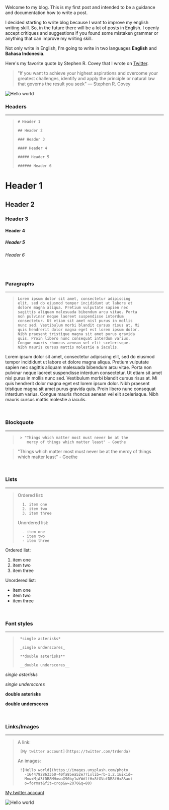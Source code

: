 Welcome to my blog. This is my first post and intended to be a guidance and documentation how to write a post.

I decided starting to write blog because I want to improve my english writing skill. So, in the future there will be a lot of posts in English. I openly accept critiques and suggestions if you found some mistaken grammar or anything that can improve my writing skill.

Not only write in English, I'm going to write in two languages **English** and **Bahasa Indonesia**.

Here's my favorite quote by Stephen R. Covey that I wrote on [Twitter](https://twitter.com/trdenda/status/1560848277985447938).

> "If you want to achieve your highest aspirations and overcome your greatest challenges, identify and apply the principle or natural law that governs the result you seek" ― Stephen R. Covey

![Hello world](https://images.unsplash.com/photo-1644792863360-40fa85ea52e7?ixlib=rb-1.2.1&ixid=MnwxMjA3fDB8MHxwaG90by1wYWdlfHx8fGVufDB8fHx8&auto=format&fit=crop&w=2070&q=80)
&nbsp;

### Headers

---

>     # Header 1
>
>     ## Header 2
>
>     ### Header 3
>
>     #### Header 4
>
>     ##### Header 5
>
>     ###### Header 6

# Header 1

## Header 2

### Header 3

#### Header 4

##### Header 5

###### Header 6

&nbsp;

### Paragraphs

---

>     Lorem ipsum dolor sit amet, consectetur adipiscing
>     elit, sed do eiusmod tempor incididunt ut labore et
>     dolore magna aliqua. Pretium vulputate sapien nec
>     sagittis aliquam malesuada bibendum arcu vitae. Porta
>     non pulvinar neque laoreet suspendisse interdum
>     consectetur. Ut etiam sit amet nisl purus in mollis
>     nunc sed. Vestibulum morbi blandit cursus risus at. Mi
>     quis hendrerit dolor magna eget est lorem ipsum dolor.
>     Nibh praesent tristique magna sit amet purus gravida
>     quis. Proin libero nunc consequat interdum varius.
>     Congue mauris rhoncus aenean vel elit scelerisque.
>     Nibh mauris cursus mattis molestie a iaculis.

Lorem ipsum dolor sit amet, consectetur adipiscing elit, sed do eiusmod tempor incididunt ut labore et dolore magna aliqua. Pretium vulputate sapien nec sagittis aliquam malesuada bibendum arcu vitae. Porta non pulvinar neque laoreet suspendisse interdum consectetur. Ut etiam sit amet nisl purus in mollis nunc sed. Vestibulum morbi blandit cursus risus at. Mi quis hendrerit dolor magna eget est lorem ipsum dolor. Nibh praesent tristique magna sit amet purus gravida quis. Proin libero nunc consequat interdum varius. Congue mauris rhoncus aenean vel elit scelerisque. Nibh mauris cursus mattis molestie a iaculis.

&nbsp;

### Blockquote

---

>      > "Things which matter most must never be at the
>         mercy of things which matter least" - Goethe

> "Things which matter most must never be at the mercy of things which matter least" - Goethe

&nbsp;

### Lists

---

> Ordered list:
>
>       1. item one
>       2. item two
>       3. item three
>
> Unordered list:
>
>       - item one
>       - item two
>       - item three

Ordered list:

1. item one
2. item two
3. item three

Unordered list:

- item one
- item two
- item three

&nbsp;

### Font styles

---

>      *single asterisks*
>
>      _single underscores_
>
>      **double asterisks**
>
>      __double underscores__

_single asterisks_

_single underscores_

**double asterisks**

**double underscores**

&nbsp;

### Links/Images

---

> A link:
>
>      [My twitter account](https://twitter.com/trdenda)
>
> An images:
>
>      ![Hello world](https://images.unsplash.com/photo
>        -1644792863360-40fa85ea52e7?ixlib=rb-1.2.1&ixid=
>        MnwxMjA3fDB8MHxwaG90by1wYWdlfHx8fGVufDB8fHx8&aut
>        o=format&fit=crop&w=2070&q=80)

[My twitter account](https://twitter.com/trdenda)

![Hello world](https://images.unsplash.com/photo-1644792863360-40fa85ea52e7?ixlib=rb-1.2.1&ixid=MnwxMjA3fDB8MHxwaG90by1wYWdlfHx8fGVufDB8fHx8&auto=format&fit=crop&w=2070&q=80)
